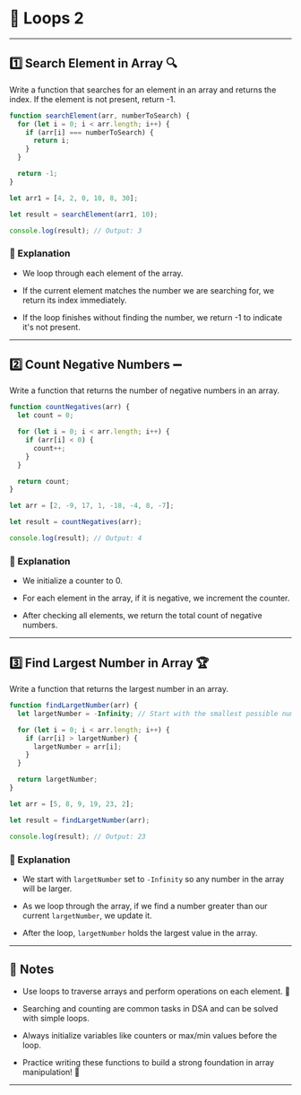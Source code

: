 # 🔁 Loops 2

---

## 1️⃣ Search Element in Array 🔍

Write a function that searches for an element in an array and returns the index. If the element is not present, return -1.

```js
function searchElement(arr, numberToSearch) {
  for (let i = 0; i < arr.length; i++) {
    if (arr[i] === numberToSearch) {
      return i;
    }
  }

  return -1;
}

let arr1 = [4, 2, 0, 10, 8, 30];

let result = searchElement(arr1, 10);

console.log(result); // Output: 3
```

### 🧠 Explanation

- We loop through each element of the array.

- If the current element matches the number we are searching for, we return its index immediately.

- If the loop finishes without finding the number, we return -1 to indicate it's not present.

---

## 2️⃣ Count Negative Numbers ➖

Write a function that returns the number of negative numbers in an array.

```js
function countNegatives(arr) {
  let count = 0;

  for (let i = 0; i < arr.length; i++) {
    if (arr[i] < 0) {
      count++;
    }
  }

  return count;
}

let arr = [2, -9, 17, 1, -18, -4, 8, -7];

let result = countNegatives(arr);

console.log(result); // Output: 4
```

### 🧠 Explanation

- We initialize a counter to 0.

- For each element in the array, if it is negative, we increment the counter.

- After checking all elements, we return the total count of negative numbers.

---

## 3️⃣ Find Largest Number in Array 🏆

Write a function that returns the largest number in an array.

```js
function findLargetNumber(arr) {
  let largetNumber = -Infinity; // Start with the smallest possible number

  for (let i = 0; i < arr.length; i++) {
    if (arr[i] > largetNumber) {
      largetNumber = arr[i];
    }
  }

  return largetNumber;
}

let arr = [5, 8, 9, 19, 23, 2];

let result = findLargetNumber(arr);

console.log(result); // Output: 23
```

### 🧠 Explanation

- We start with `largetNumber` set to `-Infinity` so any number in the array will be larger.

- As we loop through the array, if we find a number greater than our current `largetNumber`, we update it.

- After the loop, `largetNumber` holds the largest value in the array.

---

## 📝 Notes

- Use loops to traverse arrays and perform operations on each element. 🔄

- Searching and counting are common tasks in DSA and can be solved with simple loops.

- Always initialize variables like counters or max/min values before the loop.

- Practice writing these functions to build a strong foundation in array manipulation! 🚀

---
